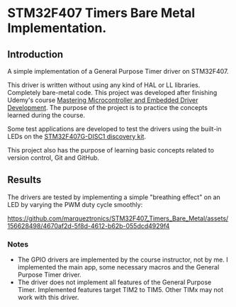 # STM32F407 Timers Bare Metal Implementation.

## Introduction

A simple implementation of a General Purpose Timer driver on STM32F407.

This driver is written without using any kind of HAL or LL libraries. Completely bare-metal code. This project was developed after finishing Udemy's course [Mastering Microcontroller and Embedded Driver Development](https://www.udemy.com/course/mastering-microcontroller-with-peripheral-driver-development). The purpose of the project is to practice the concepts learned during the course.

Some test applications are developed to test the drivers using the built-in LEDs on the [STM32F407G-DISC1 discovery kit](https://www.st.com/en/evaluation-tools/stm32f4discovery.html).

This project also has the purpose of learning basic concepts related to version control, Git and GitHub.

## Results

The drivers are tested by implementing a simple "breathing effect" on an LED by varying the PWM duty cycle smoothly:

https://github.com/marqueztronics/STM32F407_Timers_Bare_Metal/assets/156628498/4670af2d-5f8d-4612-b62b-055dcd4929f4

### Notes
- The GPIO drivers are implemented by the course instructor, not by me. I implemented the main app, some necessary macros and the General Purpose Timer driver.
- The driver does not implement all features of the General Purpose Timer. Implemented features target TIM2 to TIM5. Other TIMx may not work with this driver.


